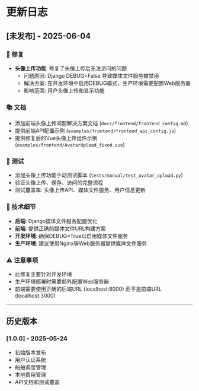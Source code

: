 # 更新日志

## [未发布] - 2025-06-04

### 🐛 修复
- **头像上传功能**: 修复了头像上传后无法访问的问题
  - 问题原因: Django DEBUG=False 导致媒体文件服务被禁用
  - 解决方案: 在开发环境中启用DEBUG模式，生产环境需要配置Web服务器
  - 影响范围: 用户头像上传和显示功能

### 📚 文档
- 添加前端头像上传问题解决方案文档 (`docs/frontend/frontend_config.md`)
- 提供前端API配置示例 (`examples/frontend/frontend_api_config.js`)
- 提供修复后的Vue头像上传组件示例 (`examples/frontend/AvatarUpload_fixed.vue`)

### 🧪 测试
- 添加头像上传功能手动测试脚本 (`tests/manual/test_avatar_upload.py`)
- 验证头像上传、保存、访问的完整流程
- 测试覆盖率: 头像上传API、媒体文件服务、用户信息更新

### 🔧 技术细节
- **后端**: Django媒体文件服务配置优化
- **前端**: 提供正确的媒体文件URL构建方案
- **开发环境**: 确保DEBUG=True以启用媒体文件服务
- **生产环境**: 建议使用Nginx等Web服务器提供媒体文件服务

### ⚠️ 注意事项
- 此修复主要针对开发环境
- 生产环境部署时需要额外配置Web服务器
- 前端需要使用正确的后端URL (localhost:8000) 而不是前端URL (localhost:3000)

---

## 历史版本

### [1.0.0] - 2025-05-24
- 初始版本发布
- 用户认证系统
- 船舶调度管理
- 本地费用管理
- API文档和测试覆盖
